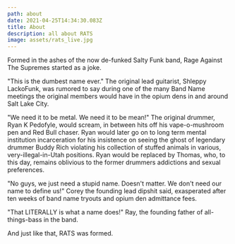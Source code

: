 ```yaml
---
path: about
date: 2021-04-25T14:34:30.083Z
title: About
description: all about RATS
image: assets/rats_live.jpg
---
```

Formed in the ashes of the now de-funked Salty Funk band, Rage Against The Supremes started as a joke. 

"This is the dumbest name ever." The original lead guitarist, Shleppy LackoFunk, was rumored to say during one of the many Band Name meetings the original members would have in the opium dens in and around Salt Lake City.

"We need it to be metal. We need it to be mean!" The original drummer, Ryan K Pedofyle, would scream, in between hits off his vape-o-mushroom pen and Red Bull chaser.  Ryan would later go on to long term mental institution incarceration for his insistence on seeing the ghost of legendary drummer Buddy Rich violating his collection of stuffed animals in various, very-illegal-in-Utah positions.  Ryan would be replaced by Thomas, who, to this day, remains oblivious to the former drummers addictions and sexual preferences.

"No guys, we just need a stupid name. Doesn't matter. We don't need our name to define us!" Corey the founding lead dipshit said, exasperated after ten weeks of band name tryouts and opium den admittance fees.

"That LITERALLY is what a name does!" Ray, the founding father of all-things-bass in the band.

And just like that, RATS was formed.